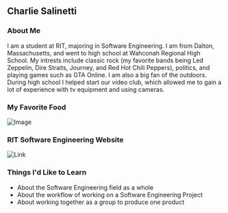 ## Charlie Salinetti

### About Me

I am a student at RIT, majoring in Software Engineering. I am from Dalton, Massachusetts, and went to
high school at Wahconah Regional High School. My intrests include classic rock (my favorite bands being Led Zeppelin, Dire Straits, Journey, and Red Hot Chili Peppers), politics, and playing games such as GTA Online. I am also a big fan of the outdoors. During high school I helped start our video club, which allowed me to gain a lot of experience with tv equipment and using cameras.


### My Favorite Food

![Image](https://thecozyapron.com/wp-content/uploads/2019/03/chicken-parmesan_thecozyapron_1.jpg)

### RIT Software Engineering Website

![Link](https://www.se.rit.edu)

### Things I'd Like to Learn

- About the Software Engineering field as a whole
- About the workflow of working on a Software Engineering Project
- About working together as a group to produce one product

